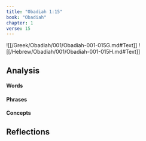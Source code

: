 ```yaml
---
title: "Obadiah 1:15"
book: "Obadiah"
chapter: 1
verse: 15
---
```

![[/Greek/Obadiah/001/Obadiah-001-015G.md#Text]]
![[/Hebrew/Obadiah/001/Obadiah-001-015H.md#Text]]

## Analysis

#### Words

#### Phrases

#### Concepts

## Reflections
